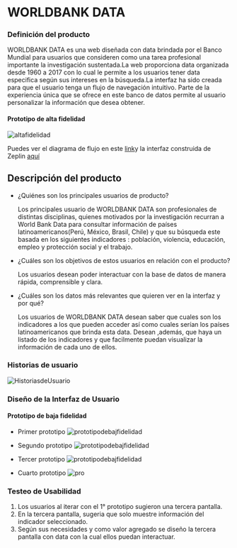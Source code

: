# WORLDBANK DATA

### Definición del producto
   WORLDBANK DATA es una web diseñada con data brindada por el Banco Mundial para usuarios que consideren como una tarea profesional importante la investigación sustentada.La web proporciona data organizada desde 1960 a 2017 con lo cual le permite a los usuarios tener data especifica según sus intereses en la búsqueda.La interfaz ha sido creada para que el usuario tenga un flujo de navegación intuitivo. Parte de la experiencia única que se ofrece en este banco de datos permite al usuario personalizar la información que desea obtener.  

#### Prototipo de alta fidelidad

   ![altafidelidad](https://i.ibb.co/jvHGwmD/Whats-App-Image-2019-01-13-at-3-42-56-PM.jpg)

   Puedes ver el diagrama de flujo en este [link](https://i.ibb.co/tpQsyWR/flujo.jpg)y la interfaz construida de Zeplin [aquí](https://zpl.io/2jv0JEm)

## Descripción del producto

* ¿Quiénes son los principales usuarios de producto?

  Los principales usuario de WORLDBANK DATA son profesionales de distintas disciplinas, quienes motivados por la investigación recurran a World Bank Data para consultar información de países latinoamericanos(Perú, México, Brasil, Chile) y que su búsqueda este basada en los siguientes indicadores : población, violencia, educación, empleo y protección social y el trabajo.

* ¿Cuáles son los objetivos de estos usuarios en relación con el producto?

  Los usuarios desean poder interactuar con la base de datos de manera rápida, comprensible y clara.

* ¿Cuáles son los datos más relevantes que quieren ver en la interfaz y por qué?

  Los usuarios de WORLDBANK DATA desean saber que cuales son los indicadores a los que pueden acceder así como cuales serían los países latinoamericanos que brinda esta data. Desean ,además, que haya un listado de los indicadores y que facilmente puedan visualizar la información de cada uno de ellos.


### Historias de usuario
![HistoriasdeUsuario](https://i.ibb.co/YDf3tx6/historias-de-usuario.png)

### Diseño de la Interfaz de Usuario

#### Prototipo de baja fidelidad
* Primer prototipo
![prototipodebajfidelidad](https://i.ibb.co/qx4szGy/1-prototype.jpg)

* Segundo prototipo
![prototipodebajfidelidad](https://i.ibb.co/1KvP2r4/2-prototipo-de-baja-fidelidad.jpg)

* Tercer prototipo
![prototipodebajfidelidad](https://i.ibb.co/Cnq8Nkp/despues-de-iterar-baja-fidelidad-este-el-2.jpg)

* Cuarto prototipo
![pro](https://i.ibb.co/n3NzwMQ/despues-de-iterar-el-prototipo-2-agregamos-la-3-pagina.jpg)

### Testeo de Usabilidad
1. Los usuarios al iterar con el 1° prototipo sugieron una tercera pantalla.
2. En la tercera pantalla, sugeria que solo muestre información del indicador seleccionado.
3. Según sus necesidades y como valor agregado se diseño la tercera pantalla con data con la cual ellos puedan interactuar.
